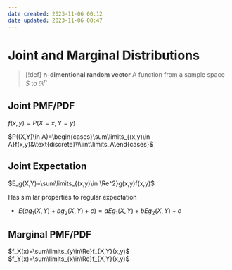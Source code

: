 ```yaml
---
date created: 2023-11-06 00:12
date updated: 2023-11-06 00:47
---
```


# Joint and Marginal Distributions

> [!def]
> **n-dimentional random vector**
> A function from a sample space $S$ to $\Re^n$


## Joint PMF/PDF
$f(x,y)=P(X=x,Y=y)$

$P((X,Y)\in A)=\begin{cases}\sum\limits_{(x,y)\in A}f(x,y)&\text{discrete}\\\iint\limits_A\end{cases}$

## Joint Expectation

$E_g(X,Y)=\sum\limits_{(x,y)\in \Re^2}g(x,y)f(x,y)$

Has similar properties to regular expectation

- $E(ag_1(X,Y)+bg_2(X,Y)+c)=aEg_1(X,Y)+bEg_2(X,Y)+c$

## Marginal PMF/PDF

$f_X(x)=\sum\limits_{y\in\Re}f_{X,Y}(x,y)$
$f_Y(x)=\sum\limits_{x\in\Re}f_{X,Y}(x,y)$
